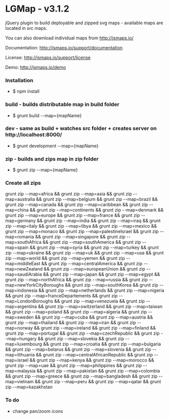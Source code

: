 # LGMap - v3.1.2

jQuery plugin to build deployable and zipped svg maps - available maps are located in src maps.

You can also download individual maps from http://jsmaps.io/

Documentation: http://jsmaps.io/support/documentation

License: http://jsmaps.io/support/license

Demo: http://jsmaps.io/demo

### Installation
* $ npm install

### build - builds distributable map in build folder
* $ grunt build --map={mapName}

### dev - same as build + watches src folder + creates server on http://localhost:8000/
* $ grunt development --map={mapName}

### zip - builds and zips map in zip folder
* $ grunt zip --map={mapName}


### Create all zips

grunt zip --map=africa && grunt zip --map=asia && grunt zip --map=australia && grunt zip --map=belgium && grunt zip --map=brazil && grunt zip --map=canada && grunt zip --map=caribbean && grunt zip --map=china && grunt zip --map=continents && grunt zip --map=denmark && grunt zip --map=europe && grunt zip --map=france && grunt zip --map=germany && grunt zip --map=india && grunt zip --map=iraq && grunt zip --map=italy && grunt zip --map=libya && grunt zip --map=mexico && grunt zip --map=monaco && grunt zip --map=palestineIsrael && grunt zip --map=romania && grunt zip --map=singapore && grunt zip --map=southAfrica && grunt zip --map=southAmerica && grunt zip --map=spain && grunt zip --map=syria && grunt zip --map=turkey && grunt zip --map=ukraine && grunt zip --map=uk && grunt zip --map=usa && grunt zip --map=world && grunt zip --map=yemen && grunt zip --map=middleEast && grunt zip --map=centralAmerica && grunt zip --map=newZealand && grunt zip --map=europeanUnion && grunt zip --map=saudiArabia && grunt zip --map=japan && grunt zip --map=egypt && grunt zip --map=northAfrica && grunt zip --map=russia && grunt zip --map=newYorkCityBoroughs && grunt zip --map=southKorea && grunt zip --map=indonesia && grunt zip --map=netherlands && grunt zip --map=nigeria && grunt zip --map=franceDepartements && grunt zip --map=LondonBoroughs && grunt zip --map=venezuela && grunt zip --map=argentina && grunt zip --map=switzerland && grunt zip --map=taiwan && grunt zip --map=poland && grunt zip --map=algeria && grunt zip --map=sweden && grunt zip --map=cuba && grunt zip --map=austria && grunt zip --map=thailand && grunt zip --map=iran && grunt zip --map=norway && grunt zip --map=ireland && grunt zip --map=finland && grunt zip --map=portugal && grunt zip --map=czechRepublic && grunt zip --map=hungary && grunt zip --map=slovekia && grunt zip --map=luxembourg && grunt zip --map=croatia && grunt zip --map=bulgaria && grunt zip --map=belarus && grunt zip --map=slovenia && grunt zip --map=lithuania && grunt zip --map=centralAfricanRepublic && grunt zip --map=israel && grunt zip --map=kenya && grunt zip --map=morocco && grunt zip --map=uae && grunt zip --map=philippines && grunt zip --map=malaysia && grunt zip --map=pakistan && grunt zip --map=colombia && grunt zip --map=greece && grunt zip --map=bangladesh && grunt zip --map=vietnam && grunt zip --map=peru && grunt zip --map=qatar && grunt zip --map=kazakhstan

### To do

* change pan/zoom icons
